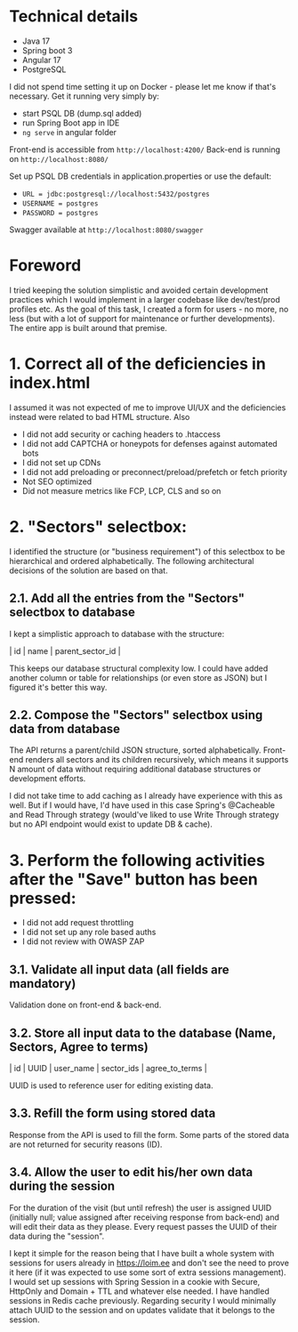 # Technical details
- Java 17
- Spring boot 3
- Angular 17
- PostgreSQL

I did not spend time setting it up on Docker - please let me know if that's necessary.
Get it running very simply by:
* start PSQL DB (dump.sql added)
* run Spring Boot app in IDE
* `ng serve` in angular folder

Front-end is accessible from `http://localhost:4200/`
Back-end is running on `http://localhost:8080/`


Set up PSQL DB credentials in application.properties or use the default:
* `URL = jdbc:postgresql://localhost:5432/postgres`
* `USERNAME = postgres`
* `PASSWORD = postgres`

Swagger available at `http://localhost:8080/swagger`

# Foreword

I tried keeping the solution simplistic and avoided certain development practices which I would implement in a larger codebase like dev/test/prod profiles etc.
As the goal of this task, I created a form for users - no more, no less (but with a lot of support for maintenance or further developments). The entire app is built around that premise.

# 1. Correct all of the deficiencies in index.html

I assumed it was not expected of me to improve UI/UX and the deficiencies instead were related to bad HTML structure.
Also
* I did not add security or caching headers to .htaccess
* I did not add CAPTCHA or honeypots for defenses against automated bots
* I did not set up CDNs
* I did not add preloading or preconnect/preload/prefetch or fetch priority
* Not SEO optimized
* Did not measure metrics like FCP, LCP, CLS and so on

# 2. "Sectors" selectbox:

I identified the structure (or "business requirement") of this selectbox to be hierarchical and ordered alphabetically.
The following architectural decisions of the solution are based on that.

## 2.1. Add all the entries from the "Sectors" selectbox to database

I kept a simplistic approach to database with the structure: 

| id | name | parent_sector_id |

This keeps our database structural complexity low. 
I could have added another column or table for relationships (or even store as JSON) but I figured it's better this way.

## 2.2. Compose the "Sectors" selectbox using data from database

The API returns a parent/child JSON structure, sorted alphabetically.
Front-end renders all sectors and its children recursively, which means it supports N amount of data without requiring additional database structures or development efforts.

I did not take time to add caching as I already have experience with this as well. But if I would have, I'd have used in this case Spring's @Cacheable and Read Through strategy (would've liked to use Write Through strategy but no API endpoint would exist to update DB & cache).

# 3. Perform the following activities after the "Save" button has been pressed: 

* I did not add request throttling
* I did not set up any role based auths
* I did not review with OWASP ZAP

## 3.1. Validate all input data (all fields are mandatory)

Validation done on front-end & back-end.

## 3.2. Store all input data to the database (Name, Sectors, Agree to terms)

| id | UUID | user_name | sector_ids | agree_to_terms |

UUID is used to reference user for editing existing data.

## 3.3. Refill the form using stored data 

Response from the API is used to fill the form. Some parts of the stored data are not returned for security reasons (ID).

## 3.4. Allow the user to edit his/her own data during the session

For the duration of the visit (but until refresh) the user is assigned UUID (initially null; value assigned after receiving response from back-end) and will edit their data as they please.
Every request passes the UUID of their data during the "session".

I kept it simple for the reason being that I have built a whole system with sessions for users already in https://loim.ee and don't see the need to prove it here (if it was expected to use some sort of extra sessions management).
I would set up sessions with Spring Session in a cookie with Secure, HttpOnly and Domain + TTL and whatever else needed. I have handled sessions in Redis cache previously. Regarding security I would minimally attach UUID to the session and on updates validate that it belongs to the session.
